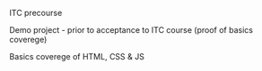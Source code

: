 ITC precourse

Demo project - prior to acceptance to ITC course (proof of basics coverege)

Basics coverege of HTML, CSS & JS
